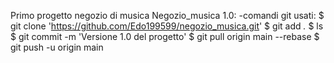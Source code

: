 Primo progetto negozio di musica
Negozio_musica 1.0: 
-comandi git usati:
$ git clone 'https://github.com/Edo199599/negozio_musica.git'
$ git add *.*
$ ls
$ git commit -m 'Versione 1.0 del progetto'
$ git pull origin main --rebase
$ git push -u origin main


